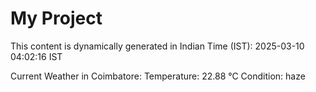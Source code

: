 # My Project

This content is dynamically generated in Indian Time (IST): 2025-03-10 04:02:16 IST


Current Weather in Coimbatore:
Temperature: 22.88 °C
Condition: haze
